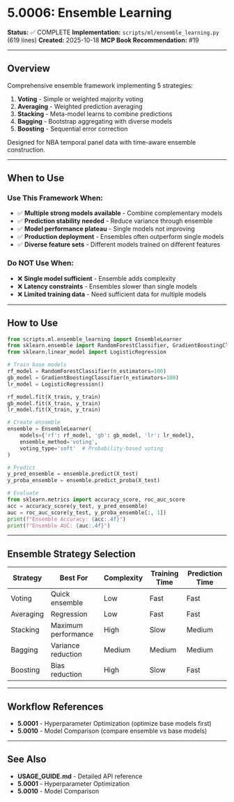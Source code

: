 # 5.0006: Ensemble Learning

**Status:** ✅ COMPLETE
**Implementation:** `scripts/ml/ensemble_learning.py` (619 lines)
**Created:** 2025-10-18
**MCP Book Recommendation:** #19

---

## Overview

Comprehensive ensemble framework implementing 5 strategies:
1. **Voting** - Simple or weighted majority voting
2. **Averaging** - Weighted prediction averaging
3. **Stacking** - Meta-model learns to combine predictions
4. **Bagging** - Bootstrap aggregating with diverse models
5. **Boosting** - Sequential error correction

Designed for NBA temporal panel data with time-aware ensemble construction.

---

## When to Use

### Use This Framework When:
- ✅ **Multiple strong models available** - Combine complementary models
- ✅ **Prediction stability needed** - Reduce variance through ensemble
- ✅ **Model performance plateau** - Single models not improving
- ✅ **Production deployment** - Ensembles often outperform single models
- ✅ **Diverse feature sets** - Different models trained on different features

### Do NOT Use When:
- ❌ **Single model sufficient** - Ensemble adds complexity
- ❌ **Latency constraints** - Ensembles slower than single models
- ❌ **Limited training data** - Need sufficient data for multiple models

---

## How to Use

```python
from scripts.ml.ensemble_learning import EnsembleLearner
from sklearn.ensemble import RandomForestClassifier, GradientBoostingClassifier
from sklearn.linear_model import LogisticRegression

# Train base models
rf_model = RandomForestClassifier(n_estimators=100)
gb_model = GradientBoostingClassifier(n_estimators=100)
lr_model = LogisticRegression()

rf_model.fit(X_train, y_train)
gb_model.fit(X_train, y_train)
lr_model.fit(X_train, y_train)

# Create ensemble
ensemble = EnsembleLearner(
    models={'rf': rf_model, 'gb': gb_model, 'lr': lr_model},
    ensemble_method='voting',
    voting_type='soft'  # Probability-based voting
)

# Predict
y_pred_ensemble = ensemble.predict(X_test)
y_proba_ensemble = ensemble.predict_proba(X_test)

# Evaluate
from sklearn.metrics import accuracy_score, roc_auc_score
acc = accuracy_score(y_test, y_pred_ensemble)
auc = roc_auc_score(y_test, y_proba_ensemble[:, 1])
print(f"Ensemble Accuracy: {acc:.4f}")
print(f"Ensemble AUC: {auc:.4f}")
```

---

## Ensemble Strategy Selection

| Strategy | Best For | Complexity | Training Time | Prediction Time |
|----------|----------|------------|---------------|----------------|
| Voting | Quick ensemble | Low | Fast | Fast |
| Averaging | Regression | Low | Fast | Fast |
| Stacking | Maximum performance | High | Slow | Medium |
| Bagging | Variance reduction | Medium | Medium | Medium |
| Boosting | Bias reduction | High | Slow | Fast |

---

## Workflow References

- **5.0001** - Hyperparameter Optimization (optimize base models first)
- **5.0010** - Model Comparison (compare ensemble vs base models)

---

## See Also

- **USAGE_GUIDE.md** - Detailed API reference
- **5.0001** - Hyperparameter Optimization
- **5.0010** - Model Comparison
